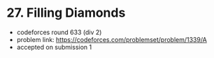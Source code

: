# 27. Filling Diamonds

* codeforces round 633 (div 2)
* problem link: https://codeforces.com/problemset/problem/1339/A
* accepted on submission 1